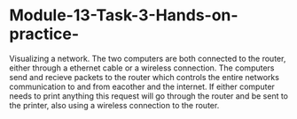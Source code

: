 # Module-13-Task-3-Hands-on-practice-
Visualizing a network.
The two computers are both connected to the router, either through a ethernet cable or a wireless connection. The computers send and recieve packets to the router which controls the entire networks communication to and from eacother and the internet. If either computer needs to print anything this request will go through the router and be sent to the printer, also using a wireless connection to the router.
